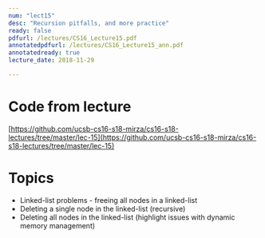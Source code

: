 ```yaml
---
num: "lect15"
desc: "Recursion pitfalls, and more practice"
ready: false
pdfurl: /lectures/CS16_Lecture15.pdf
annotatedpdfurl: /lectures/CS16_Lecture15_ann.pdf
annotatedready: true
lecture_date: 2018-11-29

---
```

# Code from lecture
[https://github.com/ucsb-cs16-s18-mirza/cs16-s18-lectures/tree/master/lec-15](https://github.com/ucsb-cs16-s18-mirza/cs16-s18-lectures/tree/master/lec-15)

# Topics

* Linked-list problems - freeing all nodes in a linked-list
* Deleting a single node in the linked-list (recursive)
* Deleting all nodes in the linked-list (highlight issues with dynamic memory management)


